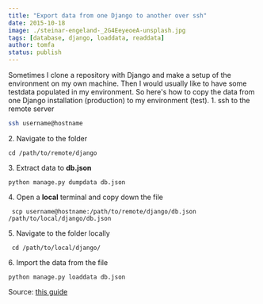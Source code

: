 ```yaml
---
title: "Export data from one Django to another over ssh"
date: 2015-10-18
image: ./steinar-engeland-_2G4EeyeoeA-unsplash.jpg
tags: [database, django, loaddata, readdata]
author: tomfa
status: publish
---
```


Sometimes I clone a repository with Django and make a setup of the environment on my own machine. Then I would usually like to have some testdata populated in my environment. So here's how to copy the data from one Django installation (production) to my environment (test). 1. ssh to the remote server

```bash
ssh username@hostname
```

2\. Navigate to the folder

```
cd /path/to/remote/django 
```

3\. Extract data to **db.json**

```
python manage.py dumpdata db.json
```

4\. Open a **local** terminal and copy down the file

```
 scp username@hostname:/path/to/remote/django/db.json /path/to/local/django/db.json 
```

5\. Navigate to the folder locally

```
 cd /path/to/local/django/ 
```

6\. Import the data from the file

```
python manage.py loaddata db.json 
```

Source: [this guide](https://coderwall.com/p/mvsoyg/django-dumpdata-and-loaddata)

